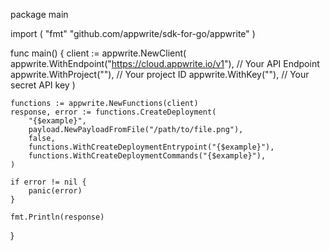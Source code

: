package main

import (
    "fmt"
	"github.com/appwrite/sdk-for-go/appwrite"
)

func main() {
	client := appwrite.NewClient(
        appwrite.WithEndpoint("https://cloud.appwrite.io/v1"), // Your API Endpoint
        appwrite.WithProject(""), // Your project ID
        appwrite.WithKey(""), // Your secret API key
    )

    functions := appwrite.NewFunctions(client)
    response, error := functions.CreateDeployment(
        "{$example}",
        payload.NewPayloadFromFile("/path/to/file.png"),
        false,
        functions.WithCreateDeploymentEntrypoint("{$example}"),
        functions.WithCreateDeploymentCommands("{$example}"),
    )

    if error != nil {
        panic(error)
    }

    fmt.Println(response)
}
